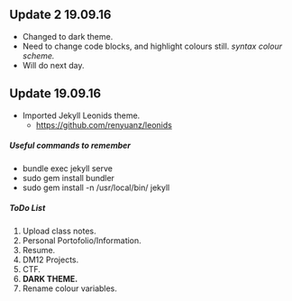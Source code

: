 ## Update 2 19.09.16
 * Changed to dark theme.
 * Need to change code blocks, and highlight colours still. *syntax colour scheme.*
  * Will do next day.

## Update 19.09.16
* Imported Jekyll Leonids theme.
  * https://github.com/renyuanz/leonids
##### Useful commands to remember
  * bundle exec jekyll serve
  * sudo gem install bundler
  * sudo gem install -n /usr/local/bin/ jekyll
 ##### ToDo List
  1. Upload class notes.
  2. Personal Portofolio/Information.
  3. Resume.
  4. DM12 Projects.
  5. CTF.
  6. **DARK THEME.**
  7. Rename colour variables.
